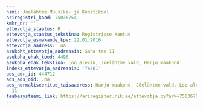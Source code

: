 ```yaml
---
nimi: Jõelähtme Muusika- ja Kunstikool
ariregistri_kood: 75036754
kmkr_nr: ''
ettevotja_staatus: R
ettevotja_staatus_tekstina: Registrisse kantud
ettevotja_esmakande_kpv: 22.01.2016
ettevotja_aadress: .na
asukoht_ettevotja_aadressis: Saha tee 11
asukoha_ehak_kood: 4496
asukoha_ehak_tekstina: Loo alevik, Jõelähtme vald, Harju maakond
indeks_ettevotja_aadressis: '74201'
ads_adr_id: 444712
ads_ads_oid: .na
ads_normaliseeritud_taisaadress: Harju maakond, Jõelähtme vald, Loo alevik, Saha tee
  11
teabesysteemi_link: https://ariregister.rik.ee/ettevotja.py?ark=75036754&ref=rekvisiidid
---
```

